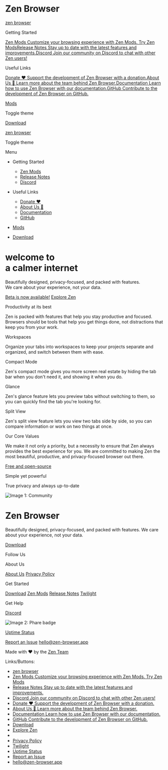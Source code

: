 Zen Browser
===============
  

[zen browser](https://zen-browser.app/)

Getting Started

[Zen Mods Customize your browsing experience with Zen Mods. Try Zen Mods](https://zen-browser.app/mods)[Release Notes Stay up to date with the latest features and improvements.](https://zen-browser.app/release-notes)[Discord Join our community on Discord to chat with other Zen users!](https://discord.gg/zen-browser)

Useful Links

[Donate ❤️ Support the development of Zen Browser with a donation.](https://zen-browser.app/donate)[About Us 🌟 Learn more about the team behind Zen Browser.](https://zen-browser.app/about)[Documentation Learn how to use Zen Browser with our documentation.](https://docs.zen-browser.app/)[GitHub Contribute to the development of Zen Browser on GitHub.](https://github.com/zen-browser)

[Mods](https://zen-browser.app/mods)

 Toggle theme 

[Download](https://zen-browser.app/download)

[zen browser](https://zen-browser.app/)

Toggle theme

Menu

*   Getting Started
    
    *   [Zen Mods](https://zen-browser.app/mods)
    *   [Release Notes](https://zen-browser.app/release-notes)
    *   [Discord](https://discord.gg/zen-browser)
*   Useful Links
    
    *   [Donate ❤️](https://zen-browser.app/donate)
    *   [About Us 🌟](https://zen-browser.app/about)
    *   [Documentation](https://docs.zen-browser.app/)
    *   [GitHub](https://github.com/zen-browser)
*   [Mods](https://zen-browser.app/mods)
*   [Download](https://zen-browser.app/download)

welcome to  
a calmer internet
==============================

Beautifully designed, privacy-focused, and packed with features.  
We care about your experience, not your data.

[Beta is now available!](https://zen-browser.app/download) [Explore Zen](https://zen-browser.app/#Features)

 

Productivity at its best

Zen is packed with features that help you stay productive and focused. Browsers should be tools that help you get things done, not distractions that keep you from your work.

Workspaces

Organize your tabs into workspaces to keep your projects separate and organized, and switch between them with ease.

Compact Mode

Zen's compact mode gives you more screen real estate by hiding the tab bar when you don't need it, and showing it when you do.

Glance

Zen's glance feature lets you preview tabs without switching to them, so you can quickly find the tab you're looking for.

Split View

Zen's split view feature lets you view two tabs side by side, so you can compare information or work on two things at once.

Our Core Values

We make it not only a priority, but a necessity to ensure that Zen always provides the best experience for you. We are committed to making Zen the most beautiful, productive, and privacy-focused browser out there.

[Free and open-source](https://github.com/zen-browser)

Simple yet powerful

True privacy and always up-to-date

![Image 1: Community](https://zen-browser.app/_astro/ComImage.DV0rTSHO_BBUc2.webp)

Zen Browser
===========

Beautifully designed, privacy-focused, and packed with features. We care about your experience, not your data.

[Download](https://zen-browser.app/download)

Follow Us

[](https://github.com/zen-browser)[](https://twitter.com/zen_browser)[](https://fosstodon.org/@zenbrowser)[](https://bsky.app/profile/zen-browser.app)[](https://www.reddit.com/r/zen_browser)

About Us

[About Us](https://zen-browser.app/about) [Privacy Policy](https://zen-browser.app/privacy-policy)

Get Started

[Download](https://zen-browser.app/download) [Zen Mods](https://zen-browser.app/mods) [Release Notes](https://zen-browser.app/release-notes) [Twilight](https://zen-browser.app/download?twilight)

Get Help

[Discord](https://discord.gg/zen-browser)

![Image 2: Phare badge](https://uptime.zen-browser.app/embed-badges/pulse?)

[Uptime Status](https://uptime.zen-browser.app/)

[Report an Issue](https://github.com/zen-browser/desktop/issues/new/choose) [hello@zen-browser.app](mailto:hello@zen-browser.app)

Made with ❤️ by the [Zen Team](https://zen-browser.app/about)

Links/Buttons:
- [zen browser](https://zen-browser.app/)
- [Zen Mods Customize your browsing experience with Zen Mods. Try Zen Mods](https://zen-browser.app/mods)
- [Release Notes Stay up to date with the latest features and improvements.](https://zen-browser.app/release-notes)
- [Discord Join our community on Discord to chat with other Zen users!](https://discord.gg/zen-browser)
- [Donate ❤️ Support the development of Zen Browser with a donation.](https://zen-browser.app/donate)
- [About Us 🌟 Learn more about the team behind Zen Browser.](https://zen-browser.app/about)
- [Documentation Learn how to use Zen Browser with our documentation.](https://docs.zen-browser.app/)
- [GitHub Contribute to the development of Zen Browser on GitHub.](https://github.com/zen-browser)
- [Download](https://zen-browser.app/download)
- [Explore Zen](https://zen-browser.app/#Features)
- [](https://www.reddit.com/r/zen_browser)
- [Privacy Policy](https://zen-browser.app/privacy-policy)
- [Twilight](https://zen-browser.app/download?twilight)
- [Uptime Status](https://uptime.zen-browser.app/)
- [Report an Issue](https://github.com/zen-browser/desktop/issues/new/choose)
- [hello@zen-browser.app](mailto:hello@zen-browser.app)
